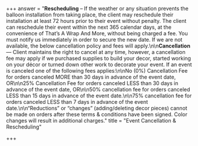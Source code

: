 +++
answer = "**Rescheduling** – If the weather or any situation prevents the balloon installation from taking place, the client may reschedule their installation at least 72 hours prior to their event without penalty. The client can reschedule their event within the next 365 calendar days, at the convenience of That’s A Wrap And More, without being charged a fee. You must notify us immediately in order to secure the new date. If we are not available, the below cancellation policy and fees will apply.\n\n**Cancellation** — Client maintains the right to cancel at any time, however, a cancellation fee may apply if we purchased supplies to build your decor, started working on your décor or turned down other work to decorate your event. If an event is canceled one of the following fees applies:\n\nNo (0%) Cancellation Fee for orders canceled MORE than 30 days in advance of the event date, OR\n\n25% Cancellation Fee for orders canceled LESS than 30 days in advance of the event date, OR\n\n50% cancellation fee for orders canceled LESS than 15 days in advance of the event date.\n\n75% cancellation fee for orders canceled LESS than 7 days in advance of the event date.\n\n“Reductions” or “changes” (adding/deleting decor pieces) cannot be made on orders after these terms & conditions have been signed. Color changes will result in additional charges."
title = "Event Cancellation & Rescheduling"

+++
